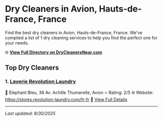 # Dry Cleaners in Avion, Hauts-de-France, France

Find the best dry cleaners in Avion, Hauts-de-France, France. We've compiled a list of 1 dry cleaning services to help you find the perfect one for your needs.

🌐 **[View Full Directory on DryCleanersNear.com](https://drycleanersnear.com/city/France/Hauts-de-France/Avion)**

## Top Dry Cleaners

### 1. [Laverie Revolution Laundry](https://drycleanersnear.com/dryCleaner/68ae67adc95ff2c6096b1717/laverie-revolution-laundry)
📍 Elephant Bleu, 36 Av. Achille Thumerelle, Avion
⭐ Rating: 2/5
🌐 Website: https://stores.revolution-laundry.com/fr-fr
🔗 [View Full Details](https://drycleanersnear.com/dryCleaner/68ae67adc95ff2c6096b1717/laverie-revolution-laundry)


---

*Last updated: 8/30/2025*
